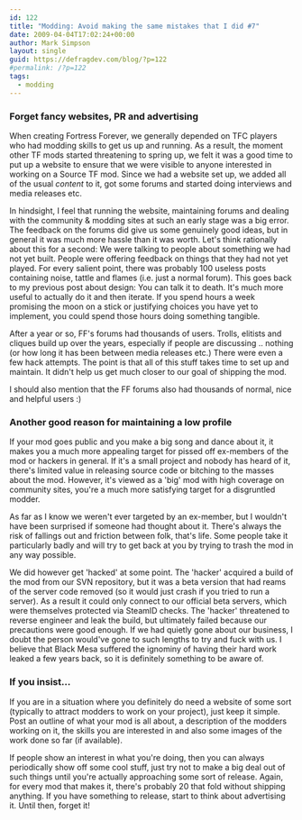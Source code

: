 ```yaml
---
id: 122
title: "Modding: Avoid making the same mistakes that I did #7"
date: 2009-04-04T17:02:24+00:00
author: Mark Simpson
layout: single
guid: https://defragdev.com/blog/?p=122
#permalink: /?p=122
tags:
  - modding
---
```

### Forget fancy websites, PR and advertising

When creating Fortress Forever, we generally depended on TFC players who had modding skills to get us up and running. As a result, the moment other TF mods started threatening to spring up, we felt it was a good time to put up a website to ensure that we were visible to anyone interested in working on a Source TF mod. Since we had a website set up, we added all of the usual _content_ to it, got some forums and started doing interviews and media releases etc.

In hindsight, I feel that running the website, maintaining forums and dealing with the community & modding sites at such an early stage was a big error. The feedback on the forums did give us some genuinely good ideas, but in general it was much more hassle than it was worth. Let's think rationally about this for a second: We were talking to people about something we had not yet built. People were offering feedback on things that they had not yet played. For every salient point, there was probably 100 useless posts containing noise, tattle and flames (i.e. just a normal forum). This goes back to my previous post about design: You can talk it to death. It's much more useful to actually do it and then iterate. If you spend hours a week promising the moon on a stick or justifying choices you have yet to implement, you could spend those hours doing something tangible.

After a year or so, FF's forums had thousands of users. Trolls, elitists and cliques build up over the years, especially if people are discussing .. nothing (or how long it has been between media releases etc.) There were even a few hack attempts. The point is that all of this stuff takes time to set up and maintain. It didn't help us get much closer to our goal of shipping the mod.

I should also mention that the FF forums also had thousands of normal, nice and helpful users :)

### Another good reason for maintaining a low profile

If your mod goes public and you make a big song and dance about it, it makes you a much more appealing target for pissed off ex-members of the mod or hackers in general. If it's a small project and nobody has heard of it, there's limited value in releasing source code or bitching to the masses about the mod. However, it's viewed as a 'big' mod with high coverage on community sites, you're a much more satisfying target for a disgruntled modder.

As far as I know we weren't ever targeted by an ex-member, but I wouldn't have been surprised if someone had thought about it. There's always the risk of fallings out and friction between folk, that's life. Some people take it particularly badly and will try to get back at you by trying to trash the mod in any way possible.

We did however get 'hacked' at some point. The 'hacker' acquired a build of the mod from our SVN repository, but it was a beta version that had reams of the server code removed (so it would just crash if you tried to run a server). As a result it could only connect to our official beta servers, which were themselves protected via SteamID checks. The 'hacker' threatened to reverse engineer and leak the build, but ultimately failed because our precautions were good enough. If we had quietly gone about our business, I doubt the person would've gone to such lengths to try and fuck with us. I believe that Black Mesa suffered the ignominy of having their hard work leaked a few years back, so it is definitely something to be aware of.

### If you insist...

If you are in a situation where you definitely do need a website of some sort (typically to attract modders to work on your project), just keep it simple. Post an outline of what your mod is all about, a description of the modders working on it, the skills you are interested in and also some images of the work done so far (if available).

If people show an interest in what you're doing, then you can always periodically show off some cool stuff, just try not to make a big deal out of such things until you're actually approaching some sort of release. Again, for every mod that makes it, there's probably 20 that fold without shipping anything. If you have something to release, start to think about advertising it. Until then, forget it!